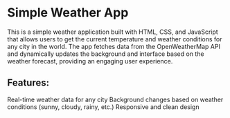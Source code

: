 # Simple Weather App
This is a simple weather application built with HTML, CSS, and JavaScript that allows users to get the current temperature and weather conditions for any city in the world. The app fetches data from the OpenWeatherMap API and dynamically updates the background and interface based on the weather forecast, providing an engaging user experience.

## Features:

Real-time weather data for any city
Background changes based on weather conditions (sunny, cloudy, rainy, etc.)
Responsive and clean design
